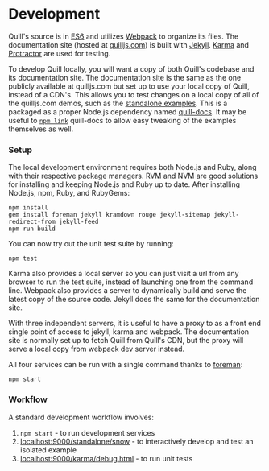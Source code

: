 # Development

Quill's source is in [ES6](http://www.ecma-international.org/ecma-262/6.0/index.html) and utilizes [Webpack](https://webpack.github.io/) to organize its files. The documentation site (hosted at [quilljs.com](https://quilljs.com/)) is built with [Jekyll](http://jekyllrb.com/). [Karma](https://karma-runner.github.io/) and [Protractor](https://angular.github.io/protractor/) are used for testing.

To develop Quill locally, you will want a copy of both Quill's codebase and its documentation site. The documentation site is the same as the one publicly available at quilljs.com but set up to use your local copy of Quill, instead of a CDN's. This allows you to test changes on a local copy of all of the quilljs.com demos, such as the [standalone examples](https://github.com/quilljs/quilljs.github.io/tree/gh-pages-1/docs/standalone). This is a packaged as a proper Node.js dependency named [quill-docs](https://github.com/quilljs/quilljs.github.io). It may be useful to [`npm link`](https://docs.npmjs.com/cli/link) quill-docs to allow easy tweaking of the examples themselves as well.


### Setup

The local development environment requires both Node.js and Ruby, along with their respective package managers. RVM and NVM are good solutions for installing and keeping Node.js and Ruby up to date. After installing Node.js, npm, Ruby, and RubyGems:

    npm install
    gem install foreman jekyll kramdown rouge jekyll-sitemap jekyll-redirect-from jekyll-feed
    npm run build

You can now try out the unit test suite by running:

    npm test

Karma also provides a local server so you can just visit a url from any browser to run the test suite, instead of launching one from the command line. Webpack also provides a server to dynamically build and serve the latest copy of the source code. Jekyll does the same for the documentation site.

With three independent servers, it is useful to have a proxy to as a front end single point of access to jekyll, karma and webpack. The documentation site is normally set up to fetch Quill from Quill's CDN, but the proxy will serve a local copy from webpack dev server instead.

All four services can be run with a single command thanks to [foreman](http://ddollar.github.io/foreman/):

    npm start


### Workflow

A standard development workflow involves:

1. `npm start` - to run development services
2. [localhost:9000/standalone/snow](http://localhost:9000/standalone/snow/) - to interactively develop and test an isolated example
3. [localhost:9000/karma/debug.html](http://localhost:9000/karma/debug.html) - to run unit tests
